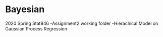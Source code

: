 # Bayesian
2020 Spring Stat946
-Assignment2 working folder
-Hierachical Model on Gaussian Process Regression 
